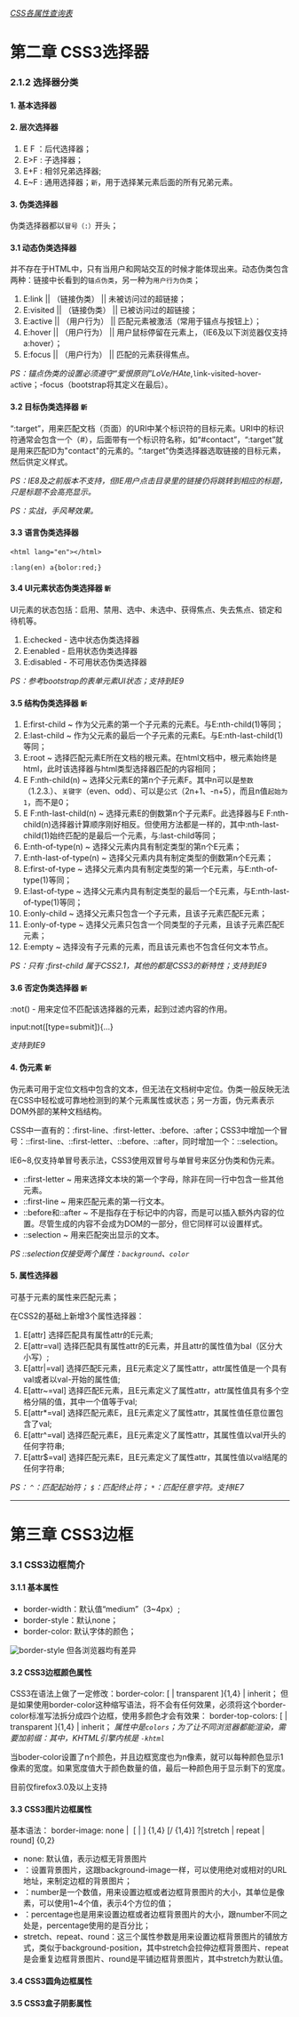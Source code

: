 *[CSS各属性查询表](https://meiert.com/en/indices/css-properties/)*

# 第二章 CSS3选择器

### 2.1.2 选择器分类
#### 1. 基本选择器
#### 2. 层次选择器
1. E F ：后代选择器；
2. E>F : 子选择器；
3. E+F : 相邻兄弟选择器;
4. E~F : 通用选择器；`新`，用于选择某元素后面的所有兄弟元素。
#### 3. 伪类选择器
伪类选择器都以`冒号（:）`开头；
#### 3.1 动态伪类选择器
并不存在于HTML中，只有当用户和网站交互的时候才能体现出来。动态伪类包含两种：链接中长看到的`锚点伪类`，另一种为`用户行为伪类`；
1. E:link || （链接伪类） || 未被访问过的超链接；
2. E:visited || （链接伪类） || 已被访问过的超链接；
3. E:active || （用户行为） || 匹配元素被激活（常用于锚点与按钮上）；
4. E:hover || （用户行为） || 用户鼠标停留在元素上，（IE6及以下浏览器仅支持a:hover）；
5. E:focus || （用户行为） || 匹配的元素获得焦点。

*PS：锚点伪类的设置必须遵守“爱恨原则”LoVe/HAte*,`l`ink-`v`isited-`h`over-`a`ctive；-focus（bootstrap将其定义在最后）。
#### 3.2 目标伪类选择器 `新`
“:target”，用来匹配文档（页面）的URI中某个标识符的目标元素。URI中的标识符通常会包含一个（#），后面带有一个标识符名称，如“#contact”，“:target”就是用来匹配ID为"contact"的元素的。“:target”伪类选择器选取链接的目标元素，然后供定义样式。

*PS：IE8及之前版本不支持，但IE用户点击目录里的链接仍将跳转到相应的标题，只是标题不会高亮显示。*

*PS：实战，手风琴效果。*

#### 3.3 语言伪类选择器
```
<html lang="en"></html>

:lang(en) a{bolor:red;}
```

#### 3.4 UI元素状态伪类选择器 `新`
UI元素的状态包括：启用、禁用、选中、未选中、获得焦点、失去焦点、锁定和待机等。

1. E:checked - 选中状态伪类选择器
2. E:enabled - 启用状态伪类选择器
3. E:disabled - 不可用状态伪类选择器

*PS：参考bootstrap的表单元素UI状态；支持到IE9*

#### 3.5 结构伪类选择器 `新`
1. E:first-child  ~ 作为父元素的第一个子元素的元素E。与E:nth-child(1)等同；
2. E:last-child   ~ 作为父元素的最后一个子元素的元素E。与E:nth-last-child(1)等同；
3. E:root         ~ 选择匹配元素E所在文档的根元素。在html文档中，根元素始终是html，此时该选择器与html类型选择器匹配的内容相同；
4. E F:nth-child(n) ~ 选择父元素E的第n个子元素F。其中n可以是`整数`（1.2.3.）、`关键字`（even、odd）、可以是`公式`（2n+1、-n+5），而且n值`起始为1`，而不是0；
5. E F:nth-last-child(n) ~ 选择元素E的倒数第n个子元素F。此选择器与E F:nth-child(n)选择器计算顺序刚好相反。但使用方法都是一样的，其中:nth-last-child(1)始终匹配的是最后一个元素，与:last-child等同；
6. E:nth-of-type(n) ~ 选择父元素内具有制定类型的第n个E元素；
7. E:nth-last-of-type(n) ~ 选择父元素内具有制定类型的倒数第n个E元素；
8. E:first-of-type ~ 选择父元素内具有制定类型的第一个E元素，与E:nth-of-type(1)等同；
9. E:last-of-type ~ 选择父元素内具有制定类型的最后一个E元素，与E:nth-last-of-type(1)等同；
10. E:only-child ~ 选择父元素只包含一个子元素，且该子元素匹配E元素；
11. E:only-of-type ~ 选择父元素只包含一个同类型的子元素，且该子元素匹配E元素；
12. E:empty ~ 选择没有子元素的元素，而且该元素也不包含任何文本节点。

*PS：只有 :first-child 属于CSS2.1，其他的都是CSS3的新特性；支持到IE9*

#### 3.6 否定伪类选择器  `新`
:not() - 用来定位不匹配该选择器的元素，起到过滤内容的作用。

input:not([type=submit]){...}

*支持到IE9*

#### 4. 伪元素 `新`
伪元素可用于定位文档中包含的文本，但无法在文档树中定位。伪类一般反映无法在CSS中轻松或可靠地检测到的某个元素属性或状态；另一方面，伪元素表示DOM外部的某种文档结构。

CSS中一直有的：:first-line、:first-letter、:before、:after；CSS3中增加一个冒号：::first-line、::first-letter、::before、::after，同时增加一个：::selection。

IE6~8,仅支持单冒号表示法，CSS3使用双冒号与单冒号来区分伪类和伪元素。

- ::first-letter ~ 用来选择文本块的第一个字母，除非在同一行中包含一些其他元素。
- ::first-line ~ 用来匹配元素的第一行文本。
- ::before和::after ~ 不是指存在于标记中的内容，而是可以插入额外内容的位置。尽管生成的内容不会成为DOM的一部分，但它同样可以设置样式。
- ::selection ~ 用来匹配突出显示的文本。

*PS ::selection仅接受两个属性：`background`、`color`*

#### 5. 属性选择器
可基于元素的属性来匹配元素；

在CSS2的基础上新增3个属性选择器：
1. E[attr]  选择匹配具有属性attr的E元素;
2. E[attr=val]  选择匹配具有属性attr的E元素，并且attr的属性值为bal（区分大小写）;
3. E[attr|=val] 选择匹配E元素，且E元素定义了属性attr，attr属性值是一个具有val或者以val-开始的属性值;
4. E[attr~=val] 选择匹配E元素，且E元素定义了属性attr，attr属性值具有多个空格分隔的值，其中一个值等于val;
5. E[attr*=val] 选择匹配元素E，且E元素定义了属性attr，其属性值任意位置包含了val;
6. E[attr^=val] 选择匹配元素E，且E元素定义了属性attr，其属性值以val开头的任何字符串;
7. E[attr$=val] 选择匹配元素E，且E元素定义了属性attr，其属性值以val结尾的任何字符串;

*PS： `^`：匹配起始符； `$`：匹配终止符； `*`：匹配任意字符。支持IE7*

---

# 第三章 CSS3边框
### 3.1 CSS3边框简介
#### 3.1.1 基本属性
- border-width：默认值“medium”（3~4px）;
- border-style：默认none；
- border-color: 默认字体的颜色；

![border-style](imgs/border-style.png)
但各浏览器均有差异

#### 3.2 CSS3边框颜色属性
CSS3在语法上做了一定修改：border-color: [ <color> | transparent ]{1,4} | inherit；
但是如果使用border-color这种缩写语法，将不会有任何效果，必须将这个border-color标准写法拆分成四个边框，使用多颜色才会有效果：
border-top-colors: [ <color> | transparent ]{1,4} | inherit；
*属性中是`colors`；为了让不同浏览器都能渲染，需要加前缀：其中，KHTML引擎内核是 `-khtml`*

当boder-color设置了n个颜色，并且边框宽度也为n像素，就可以每种颜色显示1像素的宽度。如果宽度值大于颜色数量的值，最后一种颜色用于显示剩下的宽度。

目前仅firefox3.0及以上支持

#### 3.3 CSS3图片边框属性
基本语法：
border-image: none | <image> [<number> | <percentage>] {1,4} [/ <border-width>{1,4}] ?[stretch | repeat | round] {0,2}

- none: 默认值，表示边框无背景图片
- <image>：设置背景图片，这跟background-image一样，可以使用绝对或相对的URL地址，来制定边框的背景图片；
- <number>：number是一个数值，用来设置边框或者边框背景图片的大小，其单位是像素，可以使用1~4个值，表示4个方位的值；
- <percentage>：percentage也是用来设置边框或者边框背景图片的大小，跟number不同之处是，percentage使用的是百分比；
- stretch、repeat、round：这三个属性参数是用来设置边框背景图片的铺放方式，类似于background-position，其中stretch会拉伸边框背景图片、repeat是会重复边框背景图片、round是平铺边框背景图片，其中stretch为默认值。


#### 3.4 CSS3圆角边框属性

#### 3.5 CSS3盒子阴影属性